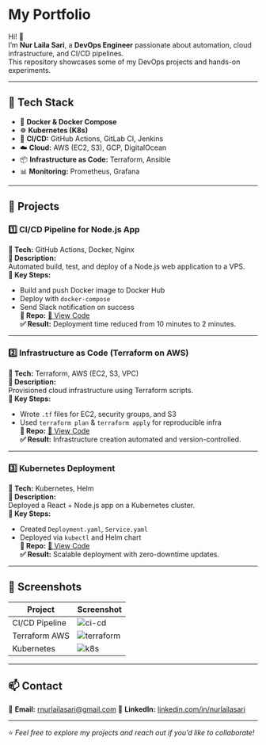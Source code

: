 # My Portfolio

Hi! 👋  
I’m **Nur Laila Sari**, a **DevOps Engineer** passionate about automation, cloud infrastructure, and CI/CD pipelines.  
This repository showcases some of my DevOps projects and hands-on experiments.

---

## 🔧 Tech Stack
- 🐳 **Docker & Docker Compose**
- ☸️ **Kubernetes (K8s)**
- 🔄 **CI/CD:** GitHub Actions, GitLab CI, Jenkins
- ☁️ **Cloud:** AWS (EC2, S3), GCP, DigitalOcean
- 📦 **Infrastructure as Code:** Terraform, Ansible
- 📊 **Monitoring:** Prometheus, Grafana

---

## 📂 Projects

### 1️⃣ CI/CD Pipeline for Node.js App
**🔹 Tech:** GitHub Actions, Docker, Nginx  
**🔹 Description:**  
Automated build, test, and deploy of a Node.js web application to a VPS.  
**🔹 Key Steps:**  
- Build and push Docker image to Docker Hub  
- Deploy with `docker-compose`  
- Send Slack notification on success  
**🔹 Repo:** [🔗 View Code](https://github.com/username/project1)  
**✅ Result:** Deployment time reduced from 10 minutes to 2 minutes.

---

### 2️⃣ Infrastructure as Code (Terraform on AWS)
**🔹 Tech:** Terraform, AWS (EC2, S3, VPC)  
**🔹 Description:**  
Provisioned cloud infrastructure using Terraform scripts.  
**🔹 Key Steps:**  
- Wrote `.tf` files for EC2, security groups, and S3  
- Used `terraform plan` & `terraform apply` for reproducible infra  
**🔹 Repo:** [🔗 View Code](https://github.com/username/project2)  
**✅ Result:** Infrastructure creation automated and version-controlled.

---

### 3️⃣ Kubernetes Deployment
**🔹 Tech:** Kubernetes, Helm  
**🔹 Description:**  
Deployed a React + Node.js app on a Kubernetes cluster.  
**🔹 Key Steps:**  
- Created `Deployment.yaml`, `Service.yaml`  
- Deployed via `kubectl` and Helm chart  
**🔹 Repo:** [🔗 View Code](https://github.com/username/project3)  
**✅ Result:** Scalable deployment with zero-downtime updates.

---

## 📸 Screenshots
| Project | Screenshot |
|---------|------------|
| CI/CD Pipeline | ![ci-cd](./screenshots/cicd-pipeline.png) |
| Terraform AWS | ![terraform](./screenshots/terraform-apply.png) |
| Kubernetes | ![k8s](./screenshots/k8s-deployment.png) |

---

## 📫 Contact
📧 **Email:** rnurlailasari@gmail.com
💼 **LinkedIn:** [linkedin.com/in/nurlailasari](https://www.linkedin.com/in/nurlailasari/)  

---

⭐ *Feel free to explore my projects and reach out if you’d like to collaborate!*
